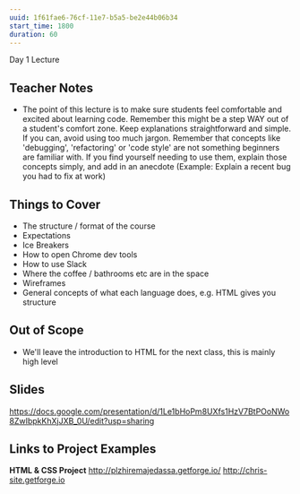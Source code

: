 ```yaml
---
uuid: 1f61fae6-76cf-11e7-b5a5-be2e44b06b34
start_time: 1800
duration: 60
---
```


Day 1 Lecture

## Teacher Notes

- The point of this lecture is to make sure students feel comfortable and excited about learning code. Remember this might be a step WAY out of a student's comfort zone. Keep explanations straightforward and simple. If you can, avoid using too much jargon. Remember that concepts like 'debugging', 'refactoring' or 'code style' are not something beginners are familiar with. If you find yourself needing to use them, explain those concepts simply, and add in an anecdote (Example: Explain a recent bug you had to fix at work)

## Things to Cover
- The structure / format of the course
- Expectations
- Ice Breakers
- How to open Chrome dev tools
- How to use Slack
- Where the coffee / bathrooms etc are in the space
- Wireframes
- General concepts of what each language does, e.g. HTML gives you structure


## Out of Scope
- We'll leave the introduction to HTML for the next class, this is mainly high level

## Slides
https://docs.google.com/presentation/d/1Le1bHoPm8UXfs1HzV7BtPOoNWo8ZwIbpkKhXjJXB_0U/edit?usp=sharing

## Links to Project Examples

**HTML & CSS Project**
http://plzhiremajedassa.getforge.io/
http://chris-site.getforge.io
